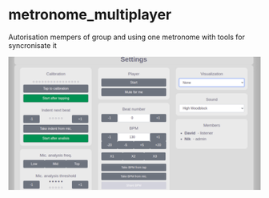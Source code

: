 # metronome_multiplayer
Autorisation mempers of group and using one metronome with tools for syncronisate it

![alt text](https://github.com/david-apk/metronome_multiplayer/blob/[branch]/readme_img_1.png?raw=true)
